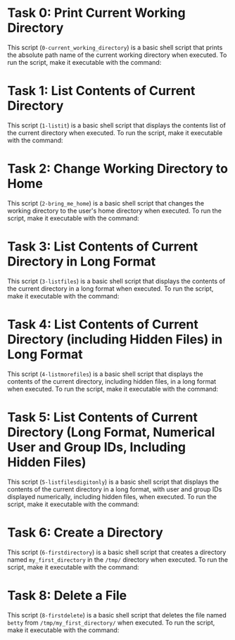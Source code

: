 # Task 0: Print Current Working Directory
This script (`0-current_working_directory`) is a basic shell script that prints the absolute path name of the current working directory when executed.
To run the script, make it executable with the command:

# Task 1: List Contents of Current Directory
This script (`1-listit`) is a basic shell script that displays the contents list of the current directory when executed.
To run the script, make it executable with the command:

# Task 2: Change Working Directory to Home
This script (`2-bring_me_home`) is a basic shell script that changes the working directory to the user's home directory when executed.
To run the script, make it executable with the command:

# Task 3: List Contents of Current Directory in Long Format
This script (`3-listfiles`) is a basic shell script that displays the contents of the current directory in a long format when executed.
To run the script, make it executable with the command:

# Task 4: List Contents of Current Directory (including Hidden Files) in Long Format
This script (`4-listmorefiles`) is a basic shell script that displays the contents of the current directory, including hidden files, in a long format when executed.
To run the script, make it executable with the command:

# Task 5: List Contents of Current Directory (Long Format, Numerical User and Group IDs, Including Hidden Files)
This script (`5-listfilesdigitonly`) is a basic shell script that displays the contents of the current directory in a long format, with user and group IDs displayed numerically, including hidden files, when executed.
To run the script, make it executable with the command:

# Task 6: Create a Directory
This script (`6-firstdirectory`) is a basic shell script that creates a directory named `my_first_directory` in the `/tmp/` directory when executed.
To run the script, make it executable with the command:

# Task 8: Delete a File
This script (`8-firstdelete`) is a basic shell script that deletes the file named `betty` from `/tmp/my_first_directory/` when executed.
To run the script, make it executable with the command:
